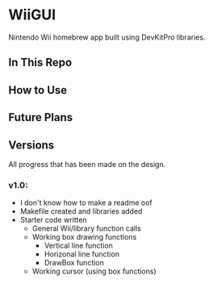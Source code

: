 # WiiGUI
Nintendo Wii homebrew app built using DevKitPro libraries.

## In This Repo

## How to Use

## Future Plans


## Versions
All progress that has been made on the design.

### v1.0:
- I don't know how to make a readme oof
- Makefile created and libraries added
- Starter code written
  - General Wii/library function calls
  - Working box drawing functions
    - Vertical line function
    - Horizonal line function
    - DrawBox function
  - Working cursor (using box functions)

